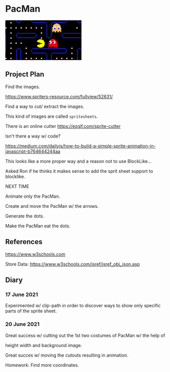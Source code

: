 # PacMan

![](logo.png)

## Project Plan

Find the images.

https://www.spriters-resource.com/fullview/52631/

Find a way to cut/ extract the images.

This kind of images are called `spritesheets`.

There is an online cutter https://ezgif.com/sprite-cutter

Isn't there a way w/ code?

https://medium.com/dailyjs/how-to-build-a-simple-sprite-animation-in-javascript-b764644244aa

This looks like a more proper way and a reason not to use BlockLike...

Asked Ron if he thinks it makes sense to add the sprit sheet support to blocklike.

NEXT TIME

Animate only the PacMan.

Create and move the PacMan w/ the arrows.

Generate the dots.

Make the PacMan eat the dots.

## References

https://www.w3schools.com


Store Data:
https://www.w3schools.com/jsref/jsref_obj_json.asp

## Diary

### 17 June 2021

Experimented w/ clip-path in order to discover ways to show only specific parts of the sprite sheet.

### 20 June 2021

Great success w/ cutting out the 1st two costumes of PacMan w/ the help of <div> height width and background image.

Great succes w/ moving the cutouts resulting in animation.

Homework: Find more coordinates.